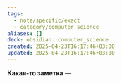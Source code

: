 ```yaml
---
tags:
  - note/specific/exact
  - category/computer_science
aliases: []
deck: obsidian::computer_science
created: 2025-04-23T16:17:46+03:00
updated: 2025-04-23T16:17:46+03:00
---
```


**Какая-то заметка**
—

